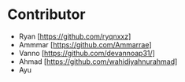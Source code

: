 # Contributor
- Ryan [https://github.com/ryqnxxz]
- Ammmar [https://github.com/Ammarrae]
- Vanno [https://github.com/devannoap31/]
- Ahmad [https://github.com/wahidiyahnurahmad]
- Ayu
